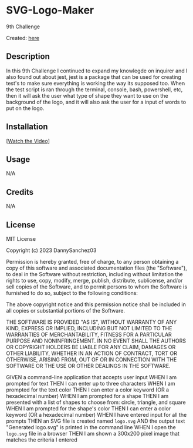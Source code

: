# SVG-Logo-Maker
9th Challenge

Created: [here](https://github.com/DannySanchez03/SVG-Logo-Maker)

## Description

In this 9th Challenge I continued to expand my knowlegde on inquirer and I also found out about jest, jest is a package that can be used for creating test's to make sure everything is working the way its supposed too. When the test script is ran through the terminal, console, bash, powershell, etc, then it will ask the user what type of shape they want to use on the background of the logo, and it will also ask the user for a input of words to put on the logo.

## Installation

[[Watch the Video]](https://drive.google.com/file/d/1Mufyu572i0AZAFUwCoZPWNYDEAfxECU5/view)


## Usage

N/A

## Credits

N/A

## License

MIT License

Copyright (c) 2023 DannySanchez03

Permission is hereby granted, free of charge, to any person obtaining a copy
of this software and associated documentation files (the "Software"), to deal
in the Software without restriction, including without limitation the rights
to use, copy, modify, merge, publish, distribute, sublicense, and/or sell
copies of the Software, and to permit persons to whom the Software is
furnished to do so, subject to the following conditions:

The above copyright notice and this permission notice shall be included in all
copies or substantial portions of the Software.

THE SOFTWARE IS PROVIDED "AS IS", WITHOUT WARRANTY OF ANY KIND, EXPRESS OR
IMPLIED, INCLUDING BUT NOT LIMITED TO THE WARRANTIES OF MERCHANTABILITY,
FITNESS FOR A PARTICULAR PURPOSE AND NONINFRINGEMENT. IN NO EVENT SHALL THE
AUTHORS OR COPYRIGHT HOLDERS BE LIABLE FOR ANY CLAIM, DAMAGES OR OTHER
LIABILITY, WHETHER IN AN ACTION OF CONTRACT, TORT OR OTHERWISE, ARISING FROM,
OUT OF OR IN CONNECTION WITH THE SOFTWARE OR THE USE OR OTHER DEALINGS IN THE
SOFTWARE.

GIVEN a command-line application that accepts user input
WHEN I am prompted for text
THEN I can enter up to three characters
WHEN I am prompted for the text color
THEN I can enter a color keyword (OR a hexadecimal number)
WHEN I am prompted for a shape
THEN I am presented with a list of shapes to choose from: circle, triangle, and square
WHEN I am prompted for the shape's color
THEN I can enter a color keyword (OR a hexadecimal number)
WHEN I have entered input for all the prompts
THEN an SVG file is created named `logo.svg`
AND the output text "Generated logo.svg" is printed in the command line
WHEN I open the `logo.svg` file in a browser
THEN I am shown a 300x200 pixel image that matches the criteria I entered
